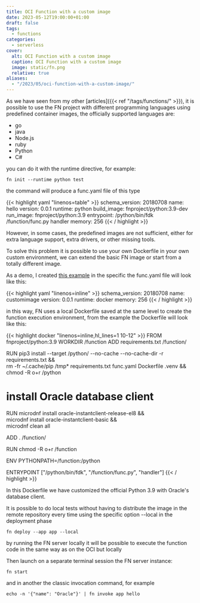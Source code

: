 ```yaml
---
title: OCI Function with a custom image
date: 2023-05-12T19:00:00+01:00
draft: false
tags:
  - functions
categories:
  - serverless
cover:
  alt: OCI Function with a custom image
  caption: OCI Function with a custom image
  image: static/fn.png  
  relative: true
aliases:
  - "/2023/05/oci-function-with-a-custom-image/"
---
```


As we have seen from my other [articles]({{< ref "/tags/functions/" >}}), it is possible to use the FN project with different programming languages using predefined container images, the officially supported languages are:

* go
* java
* Node.js
* ruby
* Python
* C#

you can do it with the runtime directive, for example:

```console
fn init --runtime python test
```

the command will produce a func.yaml file of this type

{{< highlight yaml "linenos=table" >}}
schema_version: 20180708
name: hello
version: 0.0.1
runtime: python
build_image: fnproject/python:3.9-dev
run_image: fnproject/python:3.9
entrypoint: /python/bin/fdk /function/func.py handler
memory: 256
{{< / highlight >}}


However, in some cases, the predefined images are not sufficient, either for extra language support, extra drivers, or other missing tools.

To solve this problem it is possible to use your own Dockerfile in your own custom environment, we can extend the basic FN image or start from a totally different image.

As a demo, I created [this example](https://github.com/enricopesce/fn-examples/tree/main/customimage) in the specific the func.yaml file will look like this:

{{< highlight yaml "linenos=inline" >}}
schema_version: 20180708
name: customimage
version: 0.0.1
runtime: docker
memory: 256
{{< / highlight >}}


in this way, FN uses a local Dockerfile saved at the same level to create the function execution environment, from the example the Dockerfile will look like this:

{{< highlight docker "linenos=inline,hl_lines=1 10-12" >}}
FROM fnproject/python:3.9
WORKDIR /function
ADD requirements.txt /function/

RUN pip3 install --target /python/ --no-cache --no-cache-dir -r requirements.txt &&\
    rm -fr ~/.cache/pip /tmp* requirements.txt func.yaml Dockerfile .venv &&\
    chmod -R o+r /python

# install Oracle database client
RUN microdnf install oracle-instantclient-release-el8 &&\
    microdnf install oracle-instantclient-basic &&\
    microdnf clean all

ADD . /function/

RUN chmod -R o+r /function

ENV PYTHONPATH=/function:/python

ENTRYPOINT ["/python/bin/fdk", "/function/func.py", "handler"]
{{< / highlight >}}

In this Dockerfile we have customized the official Python 3.9 with Oracle's database client.

It is possible to do local tests without having to distribute the image in the remote repository every time using the specific option --local in the deployment phase

```console
fn deploy --app app --local
```

by running the FN server locally it will be possible to execute the function code in the same way as on the OCI but locally

Then launch on a separate terminal session the FN server instance:

```console
fn start
```

and in another the classic invocation command, for example

```console
echo -n '{"name": "Oracle"}' | fn invoke app hello
```